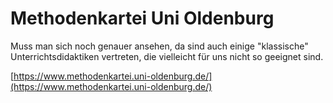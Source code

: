 # Methodenkartei Uni Oldenburg

Muss man sich noch genauer ansehen, da sind auch einige "klassische" Unterrichtsdidaktiken vertreten, die vielleicht für uns nicht so geeignet sind.

[https://www.methodenkartei.uni-oldenburg.de/](https://www.methodenkartei.uni-oldenburg.de/)

